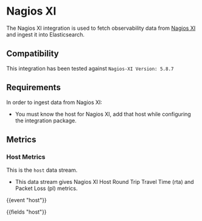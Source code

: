 # Nagios XI

The Nagios XI integration is used to fetch observability data from [Nagios XI](https://www.nagios.org/documentation/) and ingest it into Elasticsearch.

## Compatibility

This integration has been tested against `Nagios-XI Version: 5.8.7`

## Requirements

In order to ingest data from Nagios XI:
- You must know the host for Nagios XI, add that host while configuring the integration package.

## Metrics

### Host Metrics

This is the `host` data stream.

- This data stream gives Nagios XI Host Round Trip Travel Time (rta) and Packet Loss (pl) metrics.

{{event "host"}}

{{fields "host"}}
